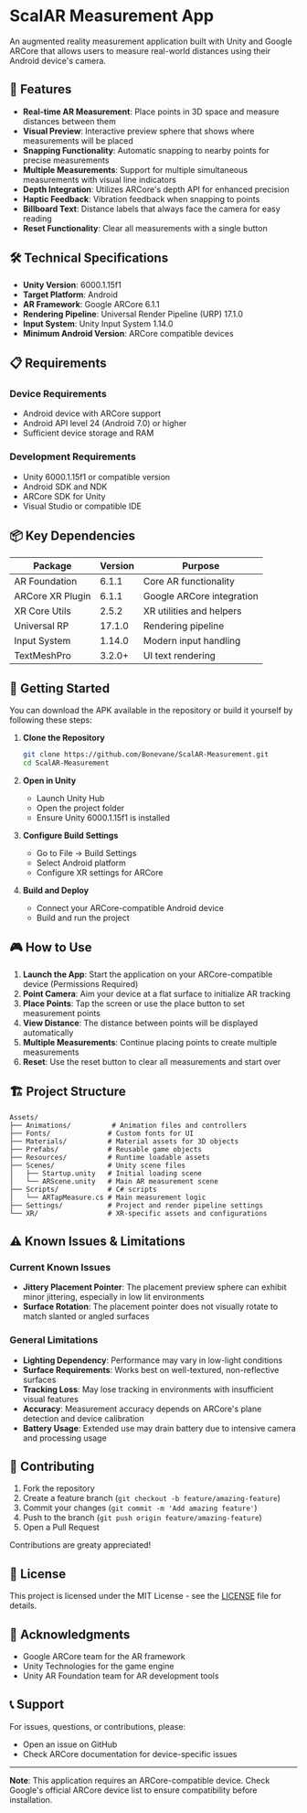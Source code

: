 # ScalAR Measurement App

An augmented reality measurement application built with Unity and Google ARCore that allows users to measure real-world distances using their Android device's camera.

## 📱 Features

- **Real-time AR Measurement**: Place points in 3D space and measure distances between them
- **Visual Preview**: Interactive preview sphere that shows where measurements will be placed
- **Snapping Functionality**: Automatic snapping to nearby points for precise measurements
- **Multiple Measurements**: Support for multiple simultaneous measurements with visual line indicators
- **Depth Integration**: Utilizes ARCore's depth API for enhanced precision
- **Haptic Feedback**: Vibration feedback when snapping to points
- **Billboard Text**: Distance labels that always face the camera for easy reading
- **Reset Functionality**: Clear all measurements with a single button

## 🛠️ Technical Specifications

- **Unity Version**: 6000.1.15f1
- **Target Platform**: Android
- **AR Framework**: Google ARCore 6.1.1
- **Rendering Pipeline**: Universal Render Pipeline (URP) 17.1.0
- **Input System**: Unity Input System 1.14.0
- **Minimum Android Version**: ARCore compatible devices

## 📋 Requirements

### Device Requirements

- Android device with ARCore support
- Android API level 24 (Android 7.0) or higher
- Sufficient device storage and RAM

### Development Requirements

- Unity 6000.1.15f1 or compatible version
- Android SDK and NDK
- ARCore SDK for Unity
- Visual Studio or compatible IDE

## 📦 Key Dependencies

| Package          | Version | Purpose                   |
| ---------------- | ------- | ------------------------- |
| AR Foundation    | 6.1.1   | Core AR functionality     |
| ARCore XR Plugin | 6.1.1   | Google ARCore integration |
| XR Core Utils    | 2.5.2   | XR utilities and helpers  |
| Universal RP     | 17.1.0  | Rendering pipeline        |
| Input System     | 1.14.0  | Modern input handling     |
| TextMeshPro      | 3.2.0+  | UI text rendering         |

## 🚀 Getting Started

You can download the APK available in the repository or build it yourself by following these steps:

1. **Clone the Repository**

   ```bash
   git clone https://github.com/Bonevane/ScalAR-Measurement.git
   cd ScalAR-Measurement
   ```

2. **Open in Unity**

   - Launch Unity Hub
   - Open the project folder
   - Ensure Unity 6000.1.15f1 is installed

3. **Configure Build Settings**

   - Go to File → Build Settings
   - Select Android platform
   - Configure XR settings for ARCore

4. **Build and Deploy**
   - Connect your ARCore-compatible Android device
   - Build and run the project

## 🎮 How to Use

1. **Launch the App**: Start the application on your ARCore-compatible device (Permissions Required)
2. **Point Camera**: Aim your device at a flat surface to initialize AR tracking
3. **Place Points**: Tap the screen or use the place button to set measurement points
4. **View Distance**: The distance between points will be displayed automatically
5. **Multiple Measurements**: Continue placing points to create multiple measurements
6. **Reset**: Use the reset button to clear all measurements and start over

## 🏗️ Project Structure

```
Assets/
├── Animations/          # Animation files and controllers
├── Fonts/              # Custom fonts for UI
├── Materials/          # Material assets for 3D objects
├── Prefabs/            # Reusable game objects
├── Resources/          # Runtime loadable assets
├── Scenes/             # Unity scene files
│   ├── Startup.unity   # Initial loading scene
│   └── ARScene.unity   # Main AR measurement scene
├── Scripts/            # C# scripts
│   └── ARTapMeasure.cs # Main measurement logic
├── Settings/           # Project and render pipeline settings
└── XR/                 # XR-specific assets and configurations
```

## ⚠️ Known Issues & Limitations

### Current Known Issues

- **Jittery Placement Pointer**: The placement preview sphere can exhibit minor jittering, especially in low lit environments
- **Surface Rotation**: The placement pointer does not visually rotate to match slanted or angled surfaces

### General Limitations

- **Lighting Dependency**: Performance may vary in low-light conditions
- **Surface Requirements**: Works best on well-textured, non-reflective surfaces
- **Tracking Loss**: May lose tracking in environments with insufficient visual features
- **Accuracy**: Measurement accuracy depends on ARCore's plane detection and device calibration
- **Battery Usage**: Extended use may drain battery due to intensive camera and processing usage


## 🤝 Contributing

1. Fork the repository
2. Create a feature branch (`git checkout -b feature/amazing-feature`)
3. Commit your changes (`git commit -m 'Add amazing feature'`)
4. Push to the branch (`git push origin feature/amazing-feature`)
5. Open a Pull Request

Contributions are greaty appreciated!

## 📄 License

This project is licensed under the MIT License - see the [LICENSE](LICENSE) file for details.

## 🙏 Acknowledgments

- Google ARCore team for the AR framework
- Unity Technologies for the game engine
- Unity AR Foundation team for AR development tools

## 📞 Support

For issues, questions, or contributions, please:

- Open an issue on GitHub
- Check ARCore documentation for device-specific issues

---

**Note**: This application requires an ARCore-compatible device. Check Google's official ARCore device list to ensure compatibility before installation.
